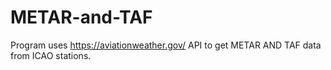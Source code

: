 # METAR-and-TAF
Program uses https://aviationweather.gov/ API to get METAR AND TAF data from ICAO stations.
